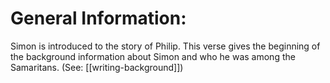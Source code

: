 # General Information:

Simon is introduced to the story of Philip. This verse gives the beginning of the background information about Simon and who he was among the Samaritans. (See: [[writing-background]])